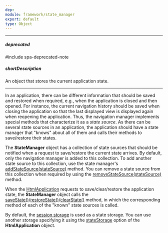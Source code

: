 ```yaml
---
dep: 
module: framework/state_manager
export: default
type: Object
---
```

---
##### deprecated
#include spa-deprecated-note

##### shortDescription
An object that stores the current application state.

---
In an application, there can be different information that should be saved and restored when required, e.g., when the application is closed and then opened. For instance, the current navigation history should be saved when closing the application so that the last displayed view is displayed again when reopening the application. Thus, the navigation manager implements special methods that characterize it as a *state source*. As there can be several state sources in an application, the application should have a state manager that "knows" about all of them and calls their methods to save/restore their states.

The **StateManager** object has a collection of state sources that should be notified when a request to save/restore the current state arrives. By default, only the navigation manager is added to this collection. To add another state source to this collection, use the state manager's [addStateSource(stateSource)](/api-reference/40%20SPA%20Framework/StateManager/3%20Methods/addStateSource(stateSource).md '/Documentation/ApiReference/SPA_Framework/StateManager/Methods/#addStateSourcestateSource') method. You can remove a state source from this collection when required by using the [removeStateSource(stateSource)](/api-reference/40%20SPA%20Framework/StateManager/3%20Methods/removeStateSource(stateSource).md '/Documentation/ApiReference/SPA_Framework/StateManager/Methods/#removeStateSourcestateSource') method.

When the [HtmlApplication](/api-reference/40%20SPA%20Framework/HtmlApplication '/Documentation/ApiReference/SPA_Framework/HtmlApplication/') requests to save/clear/restore the application state, the **StateManager** object calls the [saveState()](/api-reference/40%20SPA%20Framework/StateManager/3%20Methods/saveState().md '/Documentation/ApiReference/SPA_Framework/StateManager/Methods/#saveState')/[restoreState()](/api-reference/40%20SPA%20Framework/StateManager/3%20Methods/restoreState().md '/Documentation/ApiReference/SPA_Framework/StateManager/Methods/#restoreState')/[clearState()](/api-reference/40%20SPA%20Framework/StateManager/3%20Methods/clearState().md '/Documentation/ApiReference/SPA_Framework/StateManager/Methods/#clearState') method, in which the corresponding method of each of the "known" state sources is called.

By default, the [session storage](https://en.wikipedia.org/wiki/Web_storage#Local_and_session_storage) is used as a state storage. You can use another storage specifying it using the [stateStorage](/api-reference/40%20SPA%20Framework/HtmlApplication/1%20Configuration/stateStorage.md '/Documentation/ApiReference/SPA_Framework/HtmlApplication/Configuration/#stateStorage') option of the **HtmlApplication** object.